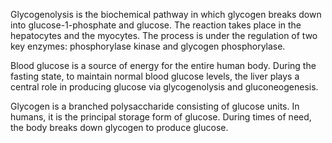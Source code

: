 Glycogenolysis is the biochemical pathway in which glycogen breaks down into glucose-1-phosphate and glucose. The reaction takes place in the hepatocytes and the myocytes. The process is under the regulation of two key enzymes: phosphorylase kinase and glycogen phosphorylase.

Blood glucose is a source of energy for the entire human body. During the fasting state, to maintain normal blood glucose levels, the liver plays a central role in producing glucose via glycogenolysis and gluconeogenesis.

Glycogen is a branched polysaccharide consisting of glucose units. In humans, it is the principal storage form of glucose. During times of need, the body breaks down glycogen to produce glucose.